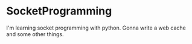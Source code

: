 # SocketProgramming
I'm learning socket programming with python. Gonna write a web cache and some other things. 
